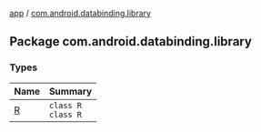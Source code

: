 [app](../index.md) / [com.android.databinding.library](./index.md)

## Package com.android.databinding.library

### Types

| Name | Summary |
|---|---|
| [R](-r/index.md) | `class R`<br>`class R` |
